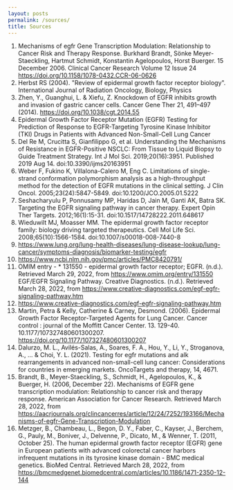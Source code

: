 ```yaml
---
layout: posts
permalink: /sources/
title: Sources
---
```


1) Mechanisms of egfr Gene Transcription Modulation: Relationship to Cancer Risk and Therapy Response. Burkhard Brandt, Sönke Meyer-Staeckling, Hartmut Schmidt, Konstantin Agelopoulos, Horst Buerger. 15 December 2006. Clinical Cancer Research Volume 12 Issue 24 
https://doi.org/10.1158/1078-0432.CCR-06-0626
2) Herbst RS (2004). "Review of epidermal growth factor receptor biology". International Journal of Radiation Oncology, Biology, Physics
3) Zhen, Y., Guanghui, L. & Xiefu, Z. Knockdown of EGFR inhibits growth and invasion of gastric cancer cells. Cancer Gene Ther 21, 491–497 (2014). https://doi.org/10.1038/cgt.2014.55
4) Epidermal Growth Factor Receptor Mutation (EGFR) Testing for Prediction of Response to EGFR-Targeting Tyrosine Kinase Inhibitor (TKI) Drugs in Patients with Advanced Non-Small-Cell Lung Cancer
5) Del Re M, Crucitta S, Gianfilippo G, et al. Understanding the Mechanisms of Resistance in EGFR-Positive NSCLC: From Tissue to Liquid Biopsy to Guide Treatment Strategy. Int J Mol Sci. 2019;20(16):3951. Published 2019 Aug 14. doi:10.3390/ijms20163951
6) Weber F, Fukino K, Villalona-Calero M, Eng C. Limitations of single-strand conformation polymorphism analysis as a high-throughput method for the detection of EGFR mutations in the clinical setting. J Clin Oncol. 2005;23(24):5847-5849. doi:10.1200/JCO.2005.01.5222
7) Seshacharyulu P, Ponnusamy MP, Haridas D, Jain M, Ganti AK, Batra SK. Targeting the EGFR signaling pathway in cancer therapy. Expert Opin Ther Targets. 2012;16(1):15-31. doi:10.1517/14728222.2011.648617
8) Wieduwilt MJ, Moasser MM. The epidermal growth factor receptor family: biology driving targeted therapeutics. Cell Mol Life Sci. 2008;65(10):1566-1584. doi:10.1007/s00018-008-7440-8
9) https://www.lung.org/lung-health-diseases/lung-disease-lookup/lung-cancer/symptoms-diagnosis/biomarker-testing/egfr
10) https://www.ncbi.nlm.nih.gov/pmc/articles/PMC8420791/
11) OMIM entry - * 131550 - epidermal growth factor receptor; EGFR. (n.d.). Retrieved March 29, 2022, from https://www.omim.org/entry/131550 
EGF/EGFR Signaling Pathway. Creative Diagnostics. (n.d.). Retrieved March 28, 2022, from https://www.creative-diagnostics.com/egf-egfr-signaling-pathway.htm 
12) https://www.creative-diagnostics.com/egf-egfr-signaling-pathway.htm
13) Martin, Petra & Kelly, Catherine & Carney, Desmond. (2006). Epidermal Growth Factor Receptor-Targeted Agents for Lung Cancer. Cancer control : journal of the Moffitt Cancer Center. 13. 129-40. 10.1177/107327480601300207. https://doi.org/10.1177/107327480601300207
14) Dalurzo, M. L., Avilés-Salas, A., Soares, F. A., Hou, Y., Li, Y., Stroganova, A., ... & Choi, Y. L. (2021). Testing for egfr mutations and alk rearrangements in advanced non-small-cell lung cancer: Considerations for countries in emerging markets. OncoTargets and therapy, 14, 4671.
15) Brandt, B., Meyer-Staeckling, S., Schmidt, H., Agelopoulos, K., & Buerger, H. (2006, December 22). Mechanisms of EGFR gene transcription modulation: Relationship to cancer risk and therapy response. American Association for Cancer Research. Retrieved March 28, 2022, from https://aacrjournals.org/clincancerres/article/12/24/7252/193166/Mechanisms-of-egfr-Gene-Transcription-Modulation 
16) Metzger, B., Chambeau, L., Begon, D. Y., Faber, C., Kayser, J., Berchem, G., Pauly, M., Boniver, J., Delvenne, P., Dicato, M., & Wenner, T. (2011, October 25). The human epidermal growth factor receptor (EGFR) gene in European patients with advanced colorectal cancer harbors infrequent mutations in its tyrosine kinase domain - BMC medical genetics. BioMed Central. Retrieved March 28, 2022, from https://bmcmedgenet.biomedcentral.com/articles/10.1186/1471-2350-12-144 
